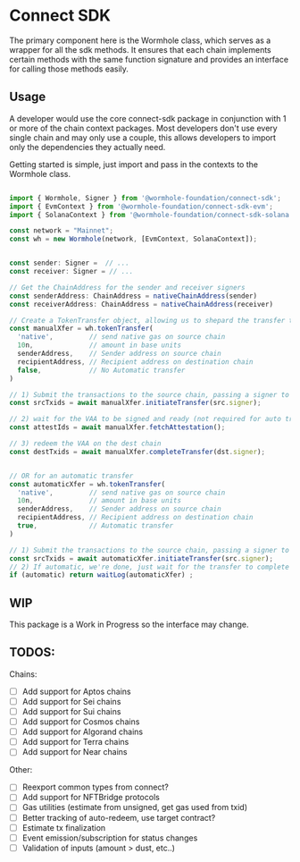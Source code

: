 # Connect SDK

The primary component here is the Wormhole class, which serves as a wrapper for all the sdk methods.  It ensures that each chain implements certain methods with the same function signature and provides an interface for calling those methods easily.

## Usage

A developer would use the core connect-sdk package in conjunction with 1 or more of the chain context packages. Most developers don't use every single chain and may only use a couple, this allows developers to import only the dependencies they actually need.

Getting started is simple, just import and pass in the contexts to the Wormhole class.

```ts

import { Wormhole, Signer } from '@wormhole-foundation/connect-sdk';
import { EvmContext } from '@wormhole-foundation/connect-sdk-evm';
import { SolanaContext } from '@wormhole-foundation/connect-sdk-solana';

const network = "Mainnet";
const wh = new Wormhole(network, [EvmContext, SolanaContext]);


const sender: Signer =  // ...
const receiver: Signer = // ...

// Get the ChainAddress for the sender and receiver signers
const senderAddress: ChainAddress = nativeChainAddress(sender)     
const receiverAddress: ChainAddress = nativeChainAddress(receiver) 

// Create a TokenTransfer object, allowing us to shepard the transfer through the process and get updates on its status
const manualXfer = wh.tokenTransfer(
  'native',         // send native gas on source chain
  10n,              // amount in base units
  senderAddress,    // Sender address on source chain
  recipientAddress, // Recipient address on destination chain
  false,            // No Automatic transfer
)

// 1) Submit the transactions to the source chain, passing a signer to sign any txns
const srcTxids = await manualXfer.initiateTransfer(src.signer);

// 2) wait for the VAA to be signed and ready (not required for auto transfer)
const attestIds = await manualXfer.fetchAttestation();

// 3) redeem the VAA on the dest chain
const destTxids = await manualXfer.completeTransfer(dst.signer);


// OR for an automatic transfer
const automaticXfer = wh.tokenTransfer(
  'native',         // send native gas on source chain
  10n,              // amount in base units
  senderAddress,    // Sender address on source chain
  recipientAddress, // Recipient address on destination chain
  true,             // Automatic transfer
)

// 1) Submit the transactions to the source chain, passing a signer to sign any txns
const srcTxids = await automaticXfer.initiateTransfer(src.signer);
// 2) If automatic, we're done, just wait for the transfer to complete
if (automatic) return waitLog(automaticXfer) ;

```


## WIP

This package is a Work in Progress so the interface may change. 


## TODOS:


Chains: 

- [ ] Add support for Aptos chains
- [ ] Add support for Sei chains
- [ ] Add support for Sui chains
- [ ] Add support for Cosmos chains
- [ ] Add support for Algorand chains
- [ ] Add support for Terra chains
- [ ] Add support for Near chains

Other:

- [ ] Reexport common types from connect?
- [ ] Add support for NFTBridge protocols
- [ ] Gas utilities (estimate from unsigned, get gas used from txid) 
- [ ] Better tracking of auto-redeem, use target contract?
- [ ] Estimate tx finalization
- [ ] Event emission/subscription for status changes 
- [ ] Validation of inputs (amount > dust, etc..)
